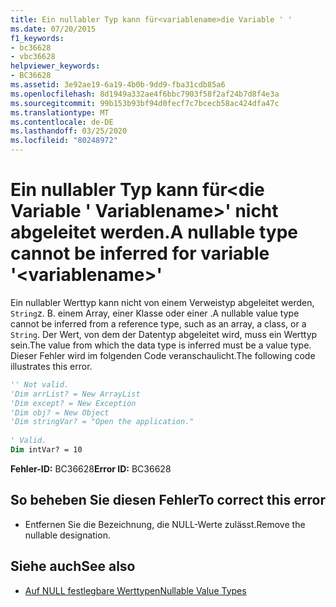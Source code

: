 ```yaml
---
title: Ein nullabler Typ kann für<variablename>die Variable ' '
ms.date: 07/20/2015
f1_keywords:
- bc36628
- vbc36628
helpviewer_keywords:
- BC36628
ms.assetid: 3e92ae19-6a19-4b0b-9dd9-fba31cdb85a6
ms.openlocfilehash: 8d1949a332ae4f6bbc7903f58f2af24b7d8f4e3a
ms.sourcegitcommit: 99b153b93bf94d0fecf7c7bcecb58ac424dfa47c
ms.translationtype: MT
ms.contentlocale: de-DE
ms.lasthandoff: 03/25/2020
ms.locfileid: "80248972"
---
```

# <a name="a-nullable-type-cannot-be-inferred-for-variable-variablename"></a><span data-ttu-id="37e4f-102">Ein nullabler Typ kann für\<die Variable ' Variablename>' nicht abgeleitet werden.</span><span class="sxs-lookup"><span data-stu-id="37e4f-102">A nullable type cannot be inferred for variable '\<variablename>'</span></span>
<span data-ttu-id="37e4f-103">Ein nullabler Werttyp kann nicht von einem Verweistyp abgeleitet werden, `String`z. B. einem Array, einer Klasse oder einer .</span><span class="sxs-lookup"><span data-stu-id="37e4f-103">A nullable value type cannot be inferred from a reference type, such as an array, a class, or a `String`.</span></span> <span data-ttu-id="37e4f-104">Der Wert, von dem der Datentyp abgeleitet wird, muss ein Werttyp sein.</span><span class="sxs-lookup"><span data-stu-id="37e4f-104">The value from which the data type is inferred must be a value type.</span></span> <span data-ttu-id="37e4f-105">Dieser Fehler wird im folgenden Code veranschaulicht.</span><span class="sxs-lookup"><span data-stu-id="37e4f-105">The following code illustrates this error.</span></span>  
  
```vb  
'' Not valid.
'Dim arrList? = New ArrayList  
'Dim except? = New Exception  
'Dim obj? = New Object  
'Dim stringVar? = "Open the application."  
  
' Valid.  
Dim intVar? = 10  
```  
  
 <span data-ttu-id="37e4f-106">**Fehler-ID:** BC36628</span><span class="sxs-lookup"><span data-stu-id="37e4f-106">**Error ID:** BC36628</span></span>  
  
## <a name="to-correct-this-error"></a><span data-ttu-id="37e4f-107">So beheben Sie diesen Fehler</span><span class="sxs-lookup"><span data-stu-id="37e4f-107">To correct this error</span></span>  
  
- <span data-ttu-id="37e4f-108">Entfernen Sie die Bezeichnung, die NULL-Werte zulässt.</span><span class="sxs-lookup"><span data-stu-id="37e4f-108">Remove the nullable designation.</span></span>  
  
## <a name="see-also"></a><span data-ttu-id="37e4f-109">Siehe auch</span><span class="sxs-lookup"><span data-stu-id="37e4f-109">See also</span></span>

- [<span data-ttu-id="37e4f-110">Auf NULL festlegbare Werttypen</span><span class="sxs-lookup"><span data-stu-id="37e4f-110">Nullable Value Types</span></span>](../../visual-basic/programming-guide/language-features/data-types/nullable-value-types.md)
